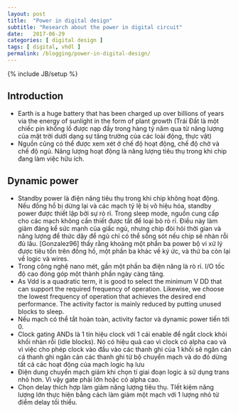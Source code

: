 ```yaml
---
layout: post
title:  "Power in digital design"
subtitle: "Research about the power in digital circuit"
date:   2017-06-29
categories: [ digital design ]
tags: [ digital, vhdl ]
permalink: /blogging/power-in-digital-design/
---
```

{% include JB/setup %}

## Introduction
- Earth is a huge battery that has been charged up over billions of years via the energy of sunlight in the form of plant growth (Trái Đất là một chiếc pin khổng lồ được nạp đầy trong hàng tỷ năm qua từ năng lượng của mặt trời dưới dạng sự tăng trường của các loài động, thực vật)
- Nguồn cũng có thể được xem xét ở chế độ hoạt động, chế độ chờ và chế độ ngủ.
 Năng lượng hoạt động là năng lượng tiêu thụ trong khi chip đang làm việc hữu
 ích.
## Dynamic power
- Standby power là điện năng tiêu thụ trong khi chip không hoạt động. Nếu đồng
  hồ bị dừng lại và các mạch tỷ lệ bị vô hiệu hóa, standby power được thiết lập
  bởi sự rò rỉ. Trong sleep mode, nguồn cung cấp cho các mạch không cần thiết
  được tắt để loại bỏ rò rỉ. Điều này làm giảm đáng kể sức mạnh của giấc ngủ,
  nhưng chip đòi hỏi thời gian và năng lượng để thức dậy để ngủ chỉ có thể sống
  sót nếu chip sẽ nhàn rỗi đủ lâu.
  [Gonzalez96] thấy rằng khoảng một phần ba power bộ vi xử lý được tiêu tốn trên đồng hồ, một phần ba khác về ký ức, và thứ ba còn lại về logic và wires.
- Trong công nghệ nano mét, gần một phần ba điện năng là rò rỉ. I/O tốc độ
  cao đóng góp một thành phần ngày càng tăng.
- As Vdd is a quadratic term, it is good to select the minimum V DD that can support the required frequency of operation. Likewise, we choose the lowest frequency of operation that achieves the desired end performance. The activity factor is mainly reduced by putting unused blocks to sleep.
- Nếu mạch có thể tắt hoàn toàn, activity factor và dynamic power tiến tới 0.
- Clock gating ANDs là 1 tín hiệu clock với 1 cái enable để ngắt clock khỏi khối
  nhàn rỗi (idle blocks). Nó có hiệu quả cao vì clock có alpha cao và vì việc
  cho phép clock vào đầu vào các thanh ghi của 1 khối  sẽ ngăn cản cá thanh ghi
  ngăn cản các thanh ghi từ bộ chuyển mạch và do đó dừng tất cả các hoạt động
  của mạch logic hạ lưu
- Điện dung chuyển mạch giảm khi chọn tí giai đoạn logic à sử dụng trans nhỏ
  hơn. Vì vậy gate phải lớn hoặc có alpha cao.
- Chọn delay thích hợp làm giảm năng lượng tiêu thụ. TIết kiệm năng lượng lớn
  thực hiện bằng cách làm giảm một mạch với 1 lượng nhỏ từ điểm delay tối thiểu. 
 

    

